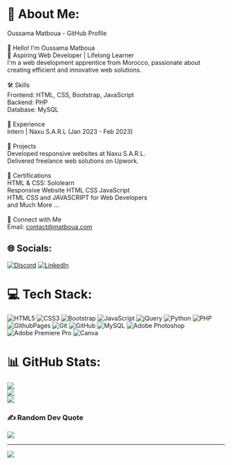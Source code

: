 # 💫 About Me:
Oussama Matboua - GitHub Profile<br><br>👋 Hello! I'm Oussama Matboua<br>🚀 Aspiring Web Developer | Lifelong Learner<br>I'm a web development apprentice from Morocco, passionate about creating efficient and innovative web solutions.<br><br>🛠️ Skills<br>Frontend: HTML, CSS, Bootstrap, JavaScript<br>Backend: PHP <br>Database: MySQL<br><br>💼 Experience<br>Intern | Naxu S.A.R.L (Jan 2023 - Feb 2023)<br><br>🌟 Projects<br>Developed responsive websites at Naxu S.A.R.L.<br>Delivered freelance web solutions on Upwork.<br><br>📜 Certifications<br>HTML & CSS: Sololearn<br>Responsive Website HTML CSS JavaScript<br>HTML CSS and JAVASCRIPT for Web Developers<br>and Much More ...<br><br>🔗 Connect with Me<br>Email: contact@matboua.com


## 🌐 Socials:
[![Discord](https://img.shields.io/badge/Discord-%237289DA.svg?logo=discord&logoColor=white)](https://discord.gg/https://discord.gg/SwHJFm2k) [![LinkedIn](https://img.shields.io/badge/LinkedIn-%230077B5.svg?logo=linkedin&logoColor=white)](https://linkedin.com/in/Matboua) 

# 💻 Tech Stack:
![HTML5](https://img.shields.io/badge/html5-%23E34F26.svg?style=for-the-badge&logo=html5&logoColor=white) ![CSS3](https://img.shields.io/badge/css3-%231572B6.svg?style=for-the-badge&logo=css3&logoColor=white) ![Bootstrap](https://img.shields.io/badge/bootstrap-%238511FA.svg?style=for-the-badge&logo=bootstrap&logoColor=white) ![JavaScript](https://img.shields.io/badge/javascript-%23323330.svg?style=for-the-badge&logo=javascript&logoColor=%23F7DF1E) ![jQuery](https://img.shields.io/badge/jquery-%230769AD.svg?style=for-the-badge&logo=jquery&logoColor=white) ![Python](https://img.shields.io/badge/python-3670A0?style=for-the-badge&logo=python&logoColor=ffdd54) ![PHP](https://img.shields.io/badge/php-%23777BB4.svg?style=for-the-badge&logo=php&logoColor=white) ![GithubPages](https://img.shields.io/badge/github%20pages-121013?style=for-the-badge&logo=github&logoColor=white) ![Git](https://img.shields.io/badge/git-%23F05033.svg?style=for-the-badge&logo=git&logoColor=white) ![GitHub](https://img.shields.io/badge/github-%23121011.svg?style=for-the-badge&logo=github&logoColor=white) ![MySQL](https://img.shields.io/badge/mysql-4479A1.svg?style=for-the-badge&logo=mysql&logoColor=white) ![Adobe Photoshop](https://img.shields.io/badge/adobe%20photoshop-%2331A8FF.svg?style=for-the-badge&logo=adobe%20photoshop&logoColor=white) ![Adobe Premiere Pro](https://img.shields.io/badge/Adobe%20Premiere%20Pro-9999FF.svg?style=for-the-badge&logo=Adobe%20Premiere%20Pro&logoColor=white) ![Canva](https://img.shields.io/badge/Canva-%2300C4CC.svg?style=for-the-badge&logo=Canva&logoColor=white)
# 📊 GitHub Stats:
![](https://github-readme-stats.vercel.app/api?username=Matboua&theme=default&hide_border=false&include_all_commits=false&count_private=false)<br/>
![](https://github-readme-streak-stats.herokuapp.com/?user=Matboua&theme=default&hide_border=false)<br/>
![](https://github-readme-stats.vercel.app/api/top-langs/?username=Matboua&theme=default&hide_border=false&include_all_commits=false&count_private=false&layout=compact)

### ✍️ Random Dev Quote
![](https://quotes-github-readme.vercel.app/api?type=horizontal&theme=light)

---
[![](https://visitcount.itsvg.in/api?id=Matboua&icon=5&color=4)](https://visitcount.itsvg.in)

<!-- Proudly created with GPRM ( https://gprm.itsvg.in ) -->
